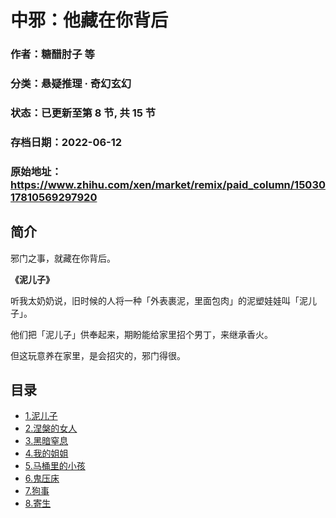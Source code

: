 # 中邪：他藏在你背后

### 作者：糖醋肘子 等

### 分类：悬疑推理 · 奇幻玄幻

### 状态：已更新至第 8 节, 共 15 节

### 存档日期：2022-06-12

### 原始地址：https://www.zhihu.com/xen/market/remix/paid_column/1503017810569297920


## 简介
邪门之事，就藏在你背后。


**《泥儿子》**  

听我太奶奶说，旧时候的人将一种「外表裹泥，里面包肉」的泥塑娃娃叫「泥儿子」。


他们把「泥儿子」供奉起来，期盼能给家里招个男丁，来继承香火。


但这玩意养在家里，是会招灾的，邪门得很。




## 目录
- [1.泥儿子](1.泥儿子.md)<!-- 2022-04-28 08:11 -->
- [2.涅槃的女人](2.涅槃的女人.md)<!-- 2022-05-07 04:53 -->
- [3.黑暗窒息](3.黑暗窒息.md)<!-- 2022-05-13 09:46 -->
- [4.我的姐姐](4.我的姐姐.md)<!-- 2022-05-16 05:21 -->
- [5.马桶里的小孩](5.马桶里的小孩.md)<!-- 2022-05-26 06:39 -->
- [6.鬼压床](6.鬼压床.md)<!-- 2022-05-23 07:47 -->
- [7.狗事](7.狗事.md)<!-- 2022-05-26 09:26 -->
- [8.寄生](8.寄生.md)<!-- 2022-06-09 07:51 -->